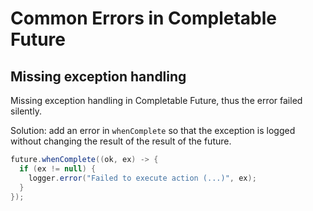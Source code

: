 # Common Errors in Completable Future

## Missing exception handling

Missing exception handling in Completable Future, thus the error failed silently.

Solution: add an error in `whenComplete` so that the exception is logged without changing the result of the result of the future.

```java
future.whenComplete((ok, ex) -> {
  if (ex != null) {
    logger.error("Failed to execute action (...)", ex);
  }
});
```
